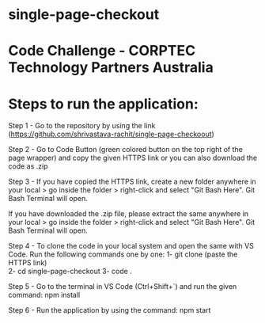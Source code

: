 # single-page-checkout

# Code Challenge - CORPTEC Technology Partners Australia

# Steps to run the application:

Step 1 - Go to the repository by using the link (https://github.com/shrivastava-rachit/single-page-checkoout)

Step 2 - Go to Code Button (green colored button on the top right of the page wrapper) and copy the given HTTPS link or you can also download the code as .zip 

Step 3 - 
If you have copied the HTTPS link, create a new folder anywhere in your local > go inside the folder > right-click and select "Git Bash Here".
Git Bash Terminal will open.

If you have downloaded the .zip file, please extract the same anywhere in your local > go inside the folder > right-click and select "Git Bash Here".
Git Bash Terminal will open.


Step 4 - 
To clone the code in your local system and open the same with VS Code.
Run the following commands one by one: 
1- git clone (paste the HTTPS link)   
2- cd single-page-checkout
3- code .

Step 5 - Go to the terminal in VS Code (Ctrl+Shift+`) and run the given command: npm install

Step 6 - Run the application by using the command: npm start
